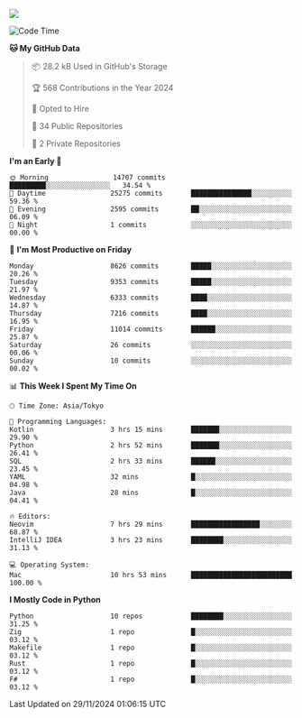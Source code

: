 ![](https://komarev.com/ghpvc/?username=kitagawa-hr)

<!--START_SECTION:waka-->
![Code Time](http://img.shields.io/badge/Code%20Time-1%2C226%20hrs%202%20mins-blue)

**🐱 My GitHub Data** 

> 📦 28.2 kB Used in GitHub's Storage 
 > 
> 🏆 568 Contributions in the Year 2024
 > 
> 💼 Opted to Hire
 > 
> 📜 34 Public Repositories 
 > 
> 🔑 2 Private Repositories 
 > 
**I'm an Early 🐤** 

```text
🌞 Morning                14707 commits       █████████░░░░░░░░░░░░░░░░   34.54 % 
🌆 Daytime                25275 commits       ███████████████░░░░░░░░░░   59.36 % 
🌃 Evening                2595 commits        ██░░░░░░░░░░░░░░░░░░░░░░░   06.09 % 
🌙 Night                  1 commits           ░░░░░░░░░░░░░░░░░░░░░░░░░   00.00 % 
```
📅 **I'm Most Productive on Friday** 

```text
Monday                   8626 commits        █████░░░░░░░░░░░░░░░░░░░░   20.26 % 
Tuesday                  9353 commits        █████░░░░░░░░░░░░░░░░░░░░   21.97 % 
Wednesday                6333 commits        ████░░░░░░░░░░░░░░░░░░░░░   14.87 % 
Thursday                 7216 commits        ████░░░░░░░░░░░░░░░░░░░░░   16.95 % 
Friday                   11014 commits       ██████░░░░░░░░░░░░░░░░░░░   25.87 % 
Saturday                 26 commits          ░░░░░░░░░░░░░░░░░░░░░░░░░   00.06 % 
Sunday                   10 commits          ░░░░░░░░░░░░░░░░░░░░░░░░░   00.02 % 
```


📊 **This Week I Spent My Time On** 

```text
🕑︎ Time Zone: Asia/Tokyo

💬 Programming Languages: 
Kotlin                   3 hrs 15 mins       ███████░░░░░░░░░░░░░░░░░░   29.90 % 
Python                   2 hrs 52 mins       ███████░░░░░░░░░░░░░░░░░░   26.41 % 
SQL                      2 hrs 33 mins       ██████░░░░░░░░░░░░░░░░░░░   23.45 % 
YAML                     32 mins             █░░░░░░░░░░░░░░░░░░░░░░░░   04.98 % 
Java                     28 mins             █░░░░░░░░░░░░░░░░░░░░░░░░   04.41 % 

🔥 Editors: 
Neovim                   7 hrs 29 mins       █████████████████░░░░░░░░   68.87 % 
IntelliJ IDEA            3 hrs 23 mins       ████████░░░░░░░░░░░░░░░░░   31.13 % 

💻 Operating System: 
Mac                      10 hrs 53 mins      █████████████████████████   100.00 % 
```

**I Mostly Code in Python** 

```text
Python                   10 repos            ████████░░░░░░░░░░░░░░░░░   31.25 % 
Zig                      1 repo              █░░░░░░░░░░░░░░░░░░░░░░░░   03.12 % 
Makefile                 1 repo              █░░░░░░░░░░░░░░░░░░░░░░░░   03.12 % 
Rust                     1 repo              █░░░░░░░░░░░░░░░░░░░░░░░░   03.12 % 
F#                       1 repo              █░░░░░░░░░░░░░░░░░░░░░░░░   03.12 % 
```




 Last Updated on 29/11/2024 01:06:15 UTC
<!--END_SECTION:waka-->
